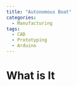 ```yaml
---
title: "Autonomous Boat"
categories:
  - Manufacturing
tags:
  - CAD
  - Prototyping
  - Arduino
---
```

# What is It
